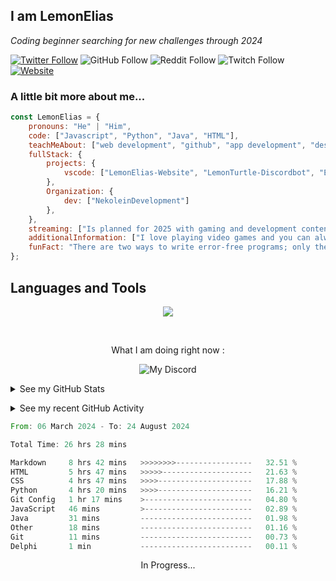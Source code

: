 <h2>I am LemonElias</h2>
<p><em>Coding beginner searching for new challenges through 2024</em></p>

<!--- Following and Redirect Badges -->
[![Twitter Follow](https://img.shields.io/twitter/follow/xLemonElias?label=Follow)](https://twitter.com/intent/follow?screen_name=xLemonElias)
![GitHub Follow](https://img.shields.io/github/followers/lemonelias?style=social&label=Follow&link=https%3A%2F%2Fgithub.com%2FLemonElias)
![Reddit Follow](https://img.shields.io/reddit/user-karma/link/xLemonElias?style=social&label=Follow&link=https%3A%2F%2Fwww.reddit.com%2Fuser%2FxLemonElias%2F)
![Twitch Follow](https://img.shields.io/twitch/status/xlemonelias?style=social&label=Follow&link=https%3A%2F%2Fwww.twitch.tv%2Fxlemonelias)
[![Website](https://img.shields.io/badge/Website-46a2f1.svg?&style=flat-square&logo=Google-Chrome&logoColor=white&link=https://lemonelias.de/)](https://lemonelias.de/)

### A little bit more about me...

<!--- Markdown written biography in javascript -->
```javascript
const LemonElias = {
    pronouns: "He" | "Him",
    code: ["Javascript", "Python", "Java", "HTML"],
    teachMeAbout: ["web development", "github", "app development", "designing"],
    fullStack: {
        projects: {
            vscode: ["LemonElias-Website", "LemonTurtle-Discordbot", "Elly&Jonny-Website"],
        },
        Organization: {
            dev: ["NekoleinDevelopment"]
        },
    },
    streaming: ["Is planned for 2025 with gaming and development content"],
    additionalInformation: ["I love playing video games and you can always hit me up to play"],
    funFact: "There are two ways to write error-free programs; only the third one works"
};
```

<!--- Languages and Tools section with icons -->
<h2>Languages and Tools</h2>
<p align="center">
  <a href="https://skillicons.dev">
    <img src="https://skillicons.dev/icons?i=py,js,nodejs,discordjs,html,css,git,vscode" />
  </a>
</p>

<!--- Spotify and Discord section with sync in Spotify and Discord api -->
&nbsp;<div align="center">
<p>What I am doing right now :</p>

![My Discord](https://discord-readme-badge.vercel.app/api?id=482089415284621322) 
</div>

<div><details><summary>See my GitHub Stats</summary>
    
[![LemonElias' GitHub stats-Light](https://develias-readme-stats.vercel.app/api?username=lemonelias&show_icons=true&theme=swift)](https://github.com/lemonelias/github-readme-stats)
[![LemonElias' Top Langs](https://develias-readme-stats.vercel.app/api/top-langs/?username=lemonelias&theme=swift)](https://github.com/lemonelias/github-readme-stats)
    </div>
</p>
</details>


<details><summary>See my recent GitHub Activity</summary>
    <p>&nbsp;
        <!--START_SECTION:activity-->
        <!--END_SECTION:activity-->
    </p>
</details>

<!--START_SECTION:waka-->

```rust
From: 06 March 2024 - To: 24 August 2024

Total Time: 26 hrs 28 mins

Markdown     8 hrs 42 mins   >>>>>>>>-----------------   32.51 %
HTML         5 hrs 47 mins   >>>>>--------------------   21.63 %
CSS          4 hrs 47 mins   >>>>---------------------   17.88 %
Python       4 hrs 20 mins   >>>>---------------------   16.21 %
Git Config   1 hr 17 mins    >------------------------   04.80 %
JavaScript   46 mins         >------------------------   02.89 %
Java         31 mins         -------------------------   01.98 %
Other        18 mins         -------------------------   01.16 %
Git          11 mins         -------------------------   00.73 %
Delphi       1 min           -------------------------   00.11 %
```

<!--END_SECTION:waka-->

<div align=center><p>In Progress...</p></div>
